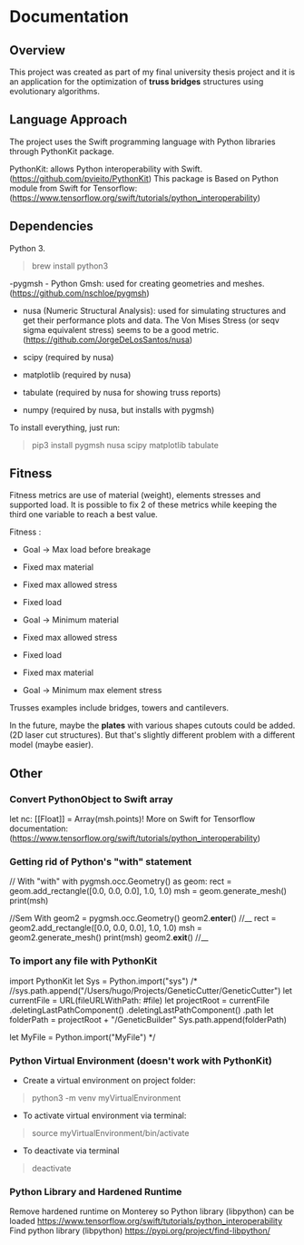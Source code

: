 # Documentation

## Overview
This project was created as part of my final university thesis project and it 
is an application for the optimization of **truss bridges** structures using
evolutionary algorithms.

## Language Approach
The project uses the Swift programming language with Python libraries through 
PythonKit package.

PythonKit: allows Python interoperability with Swift.
(https://github.com/pvieito/PythonKit)
This package is Based on Python module from Swift for Tensorflow:
(https://www.tensorflow.org/swift/tutorials/python_interoperability)

## Dependencies
Python 3. 
> brew install python3

-pygmsh - Python Gmsh: used for creating geometries and meshes.
(https://github.com/nschloe/pygmsh)

- nusa (Numeric Structural Analysis): used for simulating structures and get
their performance plots and data. The Von Mises Stress (or seqv sigma equivalent
stress) seems to be a good metric.
(https://github.com/JorgeDeLosSantos/nusa)

- scipy (required by nusa)
- matplotlib (required by nusa)
- tabulate (required by nusa for showing truss reports)
- numpy (required by nusa, but installs with pygmsh)

To install everything, just run:
> pip3 install pygmsh nusa scipy matplotlib tabulate

## Fitness
Fitness metrics are use of material (weight), elements stresses
and supported load. It is possible to fix 2 of these metrics while keeping the
third one variable to reach a best value.

Fitness :
- Goal -> Max load before breakage
- Fixed max material
- Fixed max allowed stress

- Fixed load
- Goal -> Minimum material
- Fixed max allowed stress

- Fixed load
- Fixed max material
- Goal -> Minimum max element stress

Trusses examples include bridges, towers and cantilevers.

In the future, maybe the **plates** with various shapes cutouts could be added.
(2D laser cut structures). But that's slightly different problem with a different
model (maybe easier).


## Other

### Convert PythonObject to Swift array
let nc: [[Float]] = Array(msh.points)!
More on Swift for Tensorflow documentation:
(https://www.tensorflow.org/swift/tutorials/python_interoperability) 

### Getting rid of Python's "with" statement 
// With "with"
with pygmsh.occ.Geometry() as geom:
    rect = geom.add_rectangle([0.0, 0.0, 0.0], 1.0, 1.0)
    msh = geom.generate_mesh()
    print(msh)

//Sem With
geom2 = pygmsh.occ.Geometry()
geom2.__enter__() //__
rect = geom2.add_rectangle([0.0, 0.0, 0.0], 1.0, 1.0)
msh = geom2.generate_mesh()
print(msh)
geom2.__exit__() //__

### To import any file with PythonKit
import PythonKit
let Sys = Python.import("sys") 
/*
//sys.path.append("/Users/hugo/Projects/GeneticCutter/GeneticCutter")
let currentFile = URL(fileURLWithPath: #file)
let projectRoot = currentFile
  .deletingLastPathComponent()
  .deletingLastPathComponent()
  .path
let folderPath = projectRoot + "/GeneticBuilder"
Sys.path.append(folderPath)

let MyFile = Python.import("MyFile")
*/

### Python Virtual Environment (doesn't work with PythonKit)
- Create a virtual environment on project folder:
> python3 -m venv myVirtualEnvironment
- To activate virtual environment via terminal:
> source myVirtualEnvironment/bin/activate
- To deactivate via terminal
> deactivate

### Python Library and Hardened Runtime
Remove hardened runtime on Monterey so Python library (libpython) can be loaded
https://www.tensorflow.org/swift/tutorials/python_interoperability
Find python library (libpython)
https://pypi.org/project/find-libpython/




